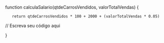 function calculaSalario(qtdeCarrosVendidos, valorTotalVendas) {
  
       return qtdeCarrosVendidos * 100 + 2000 + (valorTotalVendas * 0.05)
 // Escreva seu código aqui

}